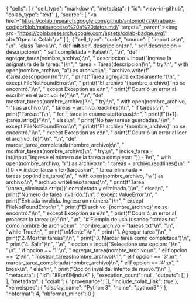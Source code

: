 {
  "cells": [
    {
      "cell_type": "markdown",
      "metadata": {
        "id": "view-in-github",
        "colab_type": "text"
      },
      "source": [
        "<a href=\"https://colab.research.google.com/github/antonio0729/trabajo-codigo/blob/main/acceso%20a%20datos.md\" target=\"_parent\"><img src=\"https://colab.research.google.com/assets/colab-badge.svg\" alt=\"Open In Colab\"/></a>"
      ]
    },
    {
      "cell_type": "code",
      "source": [
        "import os\n",
        "\n",
        "class Tarea:\n",
        "    def __init__(self, descripcion):\n",
        "        self.descripcion = descripcion\n",
        "        self.completada = False\n",
        "\n",
        "def agregar_tarea(nombre_archivo):\n",
        "    descripcion = input(\"Ingrese la asignatura de la tarea: \")\n",
        "    tarea = Tarea(descripcion)\n",
        "    try:\n",
        "        with open(nombre_archivo, \"a\") as archivo:\n",
        "            archivo.write(f\"{tarea.descripcion}\\n\")\n",
        "        print(\"Tarea agregada exitosamente.\")\n",
        "    except FileNotFoundError:\n",
        "        print(f\"El archivo '{nombre_archivo}' no se encontró.\")\n",
        "    except Exception as e:\n",
        "        print(f\"Ocurrió un error al escribir en el archivo: {e}\")\n",
        "\n",
        "def mostrar_tareas(nombre_archivo):\n",
        "    try:\n",
        "        with open(nombre_archivo, \"r\") as archivo:\n",
        "            tareas = archivo.readlines()\n",
        "            if tareas:\n",
        "                print(\"Tareas:\")\n",
        "                for i, tarea in enumerate(tareas):\n",
        "                    print(f\"{i+1}. {tarea.strip()}\")\n",
        "            else:\n",
        "                print(\"No hay tareas guardadas.\")\n",
        "    except FileNotFoundError:\n",
        "        print(f\"El archivo '{nombre_archivo}' no se encontró.\")\n",
        "    except Exception as e:\n",
        "        print(f\"Ocurrió un error al leer el archivo: {e}\")\n",
        "\n",
        "def marcar_tarea_completada(nombre_archivo):\n",
        "    mostrar_tareas(nombre_archivo)\n",
        "    try:\n",
        "        indice_tarea = int(input(\"Ingrese el número de la tarea a completar: \")) - 1\n",
        "        with open(nombre_archivo, \"r\") as archivo:\n",
        "            tareas = archivo.readlines()\n",
        "        if 0 <= indice_tarea < len(tareas):\n",
        "            tarea_eliminada = tareas.pop(indice_tarea)\n",
        "            with open(nombre_archivo, \"w\") as archivo:\n",
        "                archivo.writelines(tareas)\n",
        "            print(f\"Tarea '{tarea_eliminada.strip()}' completada y eliminada.\")\n",
        "        else:\n",
        "            print(\"Número de tarea inválido.\")\n",
        "    except ValueError:\n",
        "        print(\"Entrada inválida. Ingrese un número.\")\n",
        "    except FileNotFoundError:\n",
        "        print(f\"El archivo '{nombre_archivo}' no se encontró.\")\n",
        "    except Exception as e:\n",
        "        print(f\"Ocurrió un error al procesar la tarea: {e}\")\n",
        "\n",
        "# Ejemplo de uso (usando \"tareas.txt\" como nombre de archivo):\n",
        "nombre_archivo = \"tareas.txt\"\n",
        "\n",
        "while True:\n",
        "    print(\"\\nMenú:\")\n",
        "    print(\"1. Agregar tarea\")\n",
        "    print(\"2. Mostrar tareas\")\n",
        "    print(\"3. Marcar tarea como completada\")\n",
        "    print(\"4. Salir\")\n",
        "\n",
        "    opcion = input(\"Seleccione una opción: \")\n",
        "\n",
        "    if opcion == '1':\n",
        "        agregar_tarea(nombre_archivo)\n",
        "    elif opcion == '2':\n",
        "        mostrar_tareas(nombre_archivo)\n",
        "    elif opcion == '3':\n",
        "        marcar_tarea_completada(nombre_archivo)\n",
        "    elif opcion == '4':\n",
        "        break\n",
        "    else:\n",
        "        print(\"Opción inválida. Intente de nuevo.\")\n"
      ],
      "metadata": {
        "id": "8Eur6lHjnduK"
      },
      "execution_count": null,
      "outputs": []
    }
  ],
  "metadata": {
    "colab": {
      "provenance": [],
      "include_colab_link": true
    },
    "kernelspec": {
      "display_name": "Python 3",
      "name": "python3"
    }
  },
  "nbformat": 4,
  "nbformat_minor": 0
}